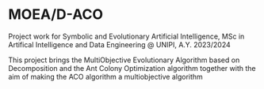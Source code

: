 # MOEA/D-ACO

Project work for Symbolic and Evolutionary Artificial Intelligence, MSc in Artifical Intelligence and Data Engineering @ UNIPI, A.Y. 2023/2024

This project brings the MultiObjective Evolutionary Algorithm based on Decomposition and the Ant Colony Optimization algorithm together with the aim of making the ACO algorithm a multiobjective algorithm
